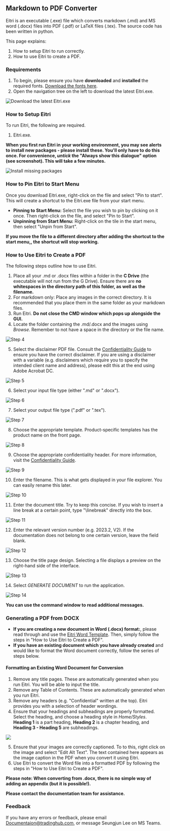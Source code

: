 ## Markdown to PDF Converter

Eitri is an executable (.exe) file which converts markdown (.md) and MS word (.docx) files into PDF (.pdf) or LaTeX files (.tex). The source code has been written in python.

This page explains:

1. How to setup Eitri to run correctly.
2. How to use Eitri to create a PDF.

### Requirements

1. To begin, please ensure you have **downloaded** and **installed** the required fonts. [Download the fonts here](https://tradinghub.sharepoint.com/:f:/r/sites/TradingHubDocumentation/Shared%20Documents/Internal%20Only/Eitri/Fonts?csf=1&web=1&e=uUQ27I).
2. Open the navigation tree on the left to download the latest Eitri.exe.

![Download the latest Eitri.exe](images/navigation-tree.png)

### How to Setup Eitri

To run Eitri, the following are required.

1. Eitri.exe.

**When you first run Eitri in your working environment, you may see alerts to install new packages - please install these. You'll only have to do this once. For convenience, *untick* the "Always show this dialogue" option (see screenshot). This will take a few minutes.**

![Install missing packages](images/install-packages.png)

### How to Pin Eitri to Start Menu

Once you download Eitri.exe, right-click on the file and select "Pin to start". This will create a shortcut to the Eitri.exe file from your start menu.

- **Pinning to Start Menu:** Select the file you wish to pin by clicking on it once. Then right-click on the file, and select "Pin to Start".
- **Unpinning from Start Menu:** Right-click on the tile in the start menu, then select "Unpin from Start".

**If you move the file to a different directory after adding the shortcut to the start menu,, the shortcut will stop working.**

### How to Use Eitri to Create a PDF

The following steps outline how to use Eitri.

1. Place all your .md or .docx files within a folder in the **C Drive** (the executable will not run from the G Drive). Ensure there are **no whitespaces in the directory path of this folder, as well as the filename.**
2. For markdown only: Place any images in the correct directory. It is recommended that you place them in the same folder as your markdown files.
3. Run Eitri. **Do not close the CMD window which pops up alongside the GUI.**
4. Locate the folder containing the .md/.docx and the images using *Browse*. Remember to not have a space in the directory or the file name.

![Step 4](images/select-folder.png)

5. Select the disclaimer PDF file. Consult the [Confidentiality Guide](https://docs.tradinghub.com/articles/Confidentiality_Guide/000-LandingPage.html) to ensure you have the correct disclaimer. If you are using a disclaimer with a variable (e.g. disclaimers which require you to specify the intended client name and address), please edit this at the end using Adobe Acrobat DC.

![Step 5](images/select-disclaimer.png)

6. Select your input file type (either ".md" or ".docx").

![Step 6](images/convert-from.png)

7. Select your output file type (".pdf" or ".tex").

![Step 7](images/convert-to.png)

8. Choose the appropriate template. Product-specific templates has the product name on the front page.

![Step 8](images/select-template.png)

9.  Choose the appropriate confidentiality header. For more information, visit the [Confidentiality Guide](https://docs.tradinghub.com/articles/Confidentiality_Guide/000-LandingPage.html).

![Step 9](images/select-header.png)

10. Enter the filename. This is what gets displayed in your file explorer. You can easily rename this later.

![Step 10](images/enter-filename.png)

11. Enter the document title. Try to keep this concise. If you wish to insert a line break at a certain point, type "\linebreak" directly into the box.

![Step 11](images/enter-title.png)

12. Enter the relevant version number (e.g. 2023.2, V2). If the documentation does not belong to one certain version, leave the field blank.

![Step 12](images/enter-version.png)

13. Choose the title page design. Selecting a file displays a preview on the right-hand side of the interface.

![Step 13](images/choose-title-design.png)

14. Select *GENERATE DOCUMENT* to run the application.

![Step 14](images/submit.png)

**You can use the command window to read additional messages.**

### Generating a PDF from DOCX

- **If you are creating a new document in Word (.docx) format:**, please read through and use the [Eitri Word Template](https://tradinghub.sharepoint.com/:w:/s/TradingHubDocumentation/Eawb3pvNks1El9bhCkXUvNQBqigfkyDC5Gs05V0ASTRkGQ?e=t6JFmC). Then, simply follow the steps in "How to Use Eitri to Create a PDF".
- **If you have an existing document which you have already created** and would like to format the Word document correctly, follow the series of steps below.

#### Formatting an Existing Word Document for Conversion

1. Remove any title pages. These are automatically generated when you run Eitri. You will be able to input the title.
2. Remove any Table of Contents. These are automatically generated when you run Eitri.
3. Remove any headers (e.g. "Confidential" written at the top). Eitri provides you with a selection of header wordings.
4. Ensure that your headings and subheadings are properly formatted. Select the heading, and choose a heading style in *Home/Styles*. **Heading 1** is a part heading, **Heading 2** is a chapter heading, and **Heading 3 - Heading 5** are subheadings. 

![](images/docx-select-header.png)

5. Ensure that your images are correctly captioned. To to this, right click on the image and select "Edit Alt Text". The text contained here appears as the image caption in the PDF when you convert it using Eitri.
6. Use Eitri to convert the Word file into a formatted PDF by following the steps in "How to Use Eitri to Create a PDF". 

**Please note: When converting from .docx, there is no simple way of adding an appendix (but it is possible!).**

**Please contact the documentation team for assistance.**

### Feedback

If you have any errors or feedback, please email Documentaion@tradinghub.com, or message Seungjun Lee on MS Teams.
